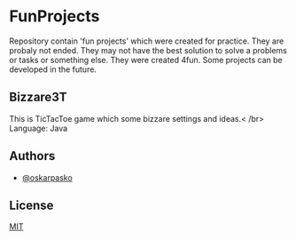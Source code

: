 # FunProjects

Repository contain 'fun projects' which were created for practice. 
They are probaly not ended. 
They may not have the best solution to solve a problems or tasks or something else. 
They were created 4fun. Some projects can be developed in the future.

## Bizzare3T

This is TicTacToe game which some bizzare settings and ideas.< /br>
Language: Java

## Authors

- [@oskarpasko](https://www.github.com/oskarpasko)



## License

[MIT](https://choosealicense.com/licenses/mit/)
